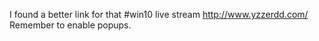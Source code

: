I found a better link for that #win10 live stream http://www.yzzerdd.com/ Remember to enable popups.
